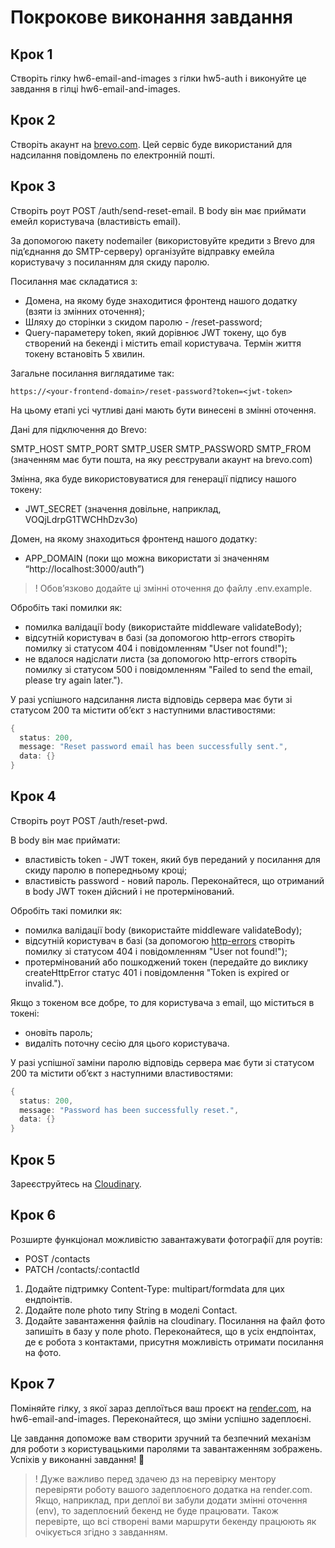# Покрокове виконання завдання

## Крок 1

Створіть гілку hw6-email-and-images з гілки hw5-auth і виконуйте це завдання в гілці hw6-email-and-images.

## Крок 2

Створіть акаунт на [brevo.com](https://www.brevo.com/). Цей сервіс буде використаний для надсилання повідомлень по електронній пошті.

## Крок 3

Створіть роут POST /auth/send-reset-email. В body він має приймати емейл користувача (властивість email).

За допомогою пакету nodemailer (використовуйте кредити з Brevo для підʼєднання до SMTP-серверу) організуйте відправку емейла користувачу з посиланням для скиду паролю.

Посилання має складатися з:

- Домена, на якому буде знаходитися фронтенд нашого додатку (взяти із змінних оточення);
- Шляху до сторінки з скидом паролю - /reset-password;
- Query-параметеру token, який дорівнює JWT токену, що був створений на бекенді і містить email користувача. Термін життя токену встановіть 5 хвилин.

Загальне посилання виглядатиме так:

`https://<your-frontend-domain>/reset-password?token=<jwt-token>`

На цьому етапі усі чутливі дані мають бути винесені в змінні оточення.

Дані для підключення до Brevo:

SMTP_HOST
SMTP_PORT
SMTP_USER
SMTP_PASSWORD
SMTP_FROM (значенням має бути пошта, на яку реєстрували акаунт на brevo.com)

Змінна, яка буде використовуватися для генерації підпису нашого токену:

- JWT_SECRET (значення довільне, наприклад, VOQjLdrpG1TWCHhDzv3o)

Домен, на якому знаходиться фронтенд нашого додатку:

- APP_DOMAIN (поки що можна використати зі значенням “http://localhost:3000/auth”)

> ! Обов’язково додайте ці змінні оточення до файлу .env.example.

Обробіть такі помилки як:

- помилка валідації body (використайте middleware validateBody);
- відсутній користувач в базі (за допомогою http-errors створіть помилку зі статусом 404 і повідомленням "User not found!");
- не вдалося надіслати листа (за допомогою http-errors створіть помилку зі статусом 500 і повідомленням "Failed to send the email, please try again later.").

У разі успішного надсилання листа відповідь сервера має бути зі статусом 200 та містити об’єкт з наступними властивостями:

```java script
{
  status: 200,
  message: "Reset password email has been successfully sent.",
  data: {}
}
```

## Крок 4

Створіть роут POST /auth/reset-pwd.

В body він має приймати:

- властивість token - JWT токен, який був переданий у посилання для скиду паролю в попередньому кроці;
- властивість password - новий пароль.
  Переконайтеся, що отриманий в body JWT токен дійсний і не протермінований.

Обробіть такі помилки як:

- помилка валідації body (використайте middleware validateBody);
- відсутній користувач в базі (за допомогою [http-errors](https://www.npmjs.com/package/http-errors) створіть помилку зі статусом 404 і повідомленням "User not found!");
- протермінований або пошкоджений токен (передайте до виклику createHttpError статус 401 і повідомлення "Token is expired or invalid.").

Якщо з токеном все добре, то для користувача з email, що міститься в токені:

- оновіть пароль;
- видаліть поточну сесію для цього користувача.

У разі успішної заміни паролю відповідь сервера має бути зі статусом 200 та містити об’єкт з наступними властивостями:

```java script
{
  status: 200,
  message: "Password has been successfully reset.",
  data: {}
}
```

## Крок 5

Зареєструйтесь на [Cloudinary](https://cloudinary.com/).

## Крок 6

Розширте функціонал можливістю завантажувати фотографії для роутів:

- POST /contacts
- PATCH /contacts/:contactId

1. Додайте підтримку Content-Type: multipart/formdata для цих ендпоінтів.
2. Додайте поле photo типу String в моделі Contact.
3. Додайте завантаження файлів на cloudinary. Посилання на файл фото запишіть в базу у поле photo. Переконайтеся, що в усіх ендпоінтах, де є робота з контактами, присутня можливість отримати посилання на фото.

## Крок 7

Поміняйте гілку, з якої зараз деплоїться ваш проєкт на [render.com](https://render.com/), на hw6-email-and-images. Переконайтеся, що зміни успішно задеплоєні.

Це завдання допоможе вам створити зручний та безпечний механізм для роботи з користувацькими паролями та завантаженням зображень. Успіхів у виконанні завдання! 🚀

> ! Дуже важливо перед здачею дз на перевірку ментору перевіряти роботу вашого задеплоєного додатка на render.com. Якщо, наприклад, при деплої ви забули додати змінні оточення (env), то задеплоєний бекенд не буде працювати. Також перевірте, що всі створені вами маршрути бекенду працюють як очікується згідно з завданням.
